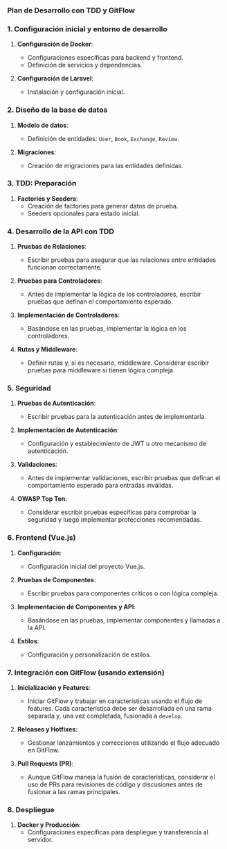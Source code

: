 ### Plan de Desarrollo con TDD y GitFlow

### 1. Configuración inicial y entorno de desarrollo

1. **Configuración de Docker**: 
   - Configuraciones específicas para backend y frontend.
   - Definición de servicios y dependencias.

2. **Configuración de Laravel**:
   - Instalación y configuración inicial.

### 2. Diseño de la base de datos

1. **Modelo de datos**: 
   - Definición de entidades: `User`, `Book`, `Exchange`, `Review`.
   
2. **Migraciones**:
   - Creación de migraciones para las entidades definidas.

### 3. TDD: Preparación

1. **Factories y Seeders**:
   - Creación de factories para generar datos de prueba.
   - Seeders opcionales para estado inicial.

### 4. Desarrollo de la API con TDD

1. **Pruebas de Relaciones**:
   - Escribir pruebas para asegurar que las relaciones entre entidades funcionan correctamente.

2. **Pruebas para Controladores**:
   - Antes de implementar la lógica de los controladores, escribir pruebas que definan el comportamiento esperado.

3. **Implementación de Controladores**:
   - Basándose en las pruebas, implementar la lógica en los controladores.

4. **Rutas y Middleware**:
   - Definir rutas y, si es necesario, middleware. Considerar escribir pruebas para middleware si tienen lógica compleja.

### 5. Seguridad

1. **Pruebas de Autenticación**:
   - Escribir pruebas para la autenticación antes de implementarla.
   
2. **Implementación de Autenticación**:
   - Configuración y establecimiento de JWT u otro mecanismo de autenticación.

3. **Validaciones**:
   - Antes de implementar validaciones, escribir pruebas que definan el comportamiento esperado para entradas inválidas.

4. **OWASP Top Ten**:
   - Considerar escribir pruebas específicas para comprobar la seguridad y luego implementar protecciones recomendadas.

### 6. Frontend (Vue.js)

1. **Configuración**:
   - Configuración inicial del proyecto Vue.js.
   
2. **Pruebas de Componentes**:
   - Escribir pruebas para componentes críticos o con lógica compleja.

3. **Implementación de Componentes y API**:
   - Basándose en las pruebas, implementar componentes y llamadas a la API.

4. **Estilos**:
   - Configuración y personalización de estilos.

### 7. Integración con GitFlow (usando extensión)

1. **Inicialización y Features**:
   - Iniciar GitFlow y trabajar en características usando el flujo de features. Cada característica debe ser desarrollada en una rama separada y, una vez completada, fusionada a `develop`.

2. **Releases y Hotfixes**:
   - Gestionar lanzamientos y correcciones utilizando el flujo adecuado en GitFlow.

3. **Pull Requests (PR)**:
   - Aunque GitFlow maneja la fusión de características, considerar el uso de PRs para revisiones de código y discusiones antes de fusionar a las ramas principales.

### 8. Despliegue

1. **Docker y Producción**:
   - Configuraciones específicas para despliegue y transferencia al servidor.
